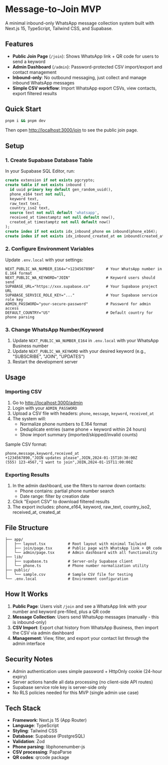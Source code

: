 # Message-to-Join MVP

A minimal inbound-only WhatsApp message collection system built with Next.js 15, TypeScript, Tailwind CSS, and Supabase.

## Features

- **Public Join Page** (`/join`): Shows WhatsApp link + QR code for users to send a keyword
- **Admin Dashboard** (`/admin`): Password-protected CSV import/export and contact management
- **Inbound-only**: No outbound messaging, just collect and manage inbound WhatsApp messages
- **Simple CSV workflow**: Import WhatsApp export CSVs, view contacts, export filtered results

## Quick Start

```bash
pnpm i && pnpm dev
```

Then open [http://localhost:3000/join](http://localhost:3000/join) to see the public join page.

## Setup

### 1. Create Supabase Database Table

In your Supabase SQL Editor, run:

```sql
create extension if not exists pgcrypto;
create table if not exists inbound (
  id uuid primary key default gen_random_uuid(),
  phone_e164 text not null,
  keyword text,
  raw_text text,
  country_iso2 text,
  source text not null default 'whatsapp',
  received_at timestamptz not null default now(),
  created_at timestamptz not null default now()
);
create index if not exists idx_inbound_phone on inbound(phone_e164);
create index if not exists idx_inbound_created_at on inbound(created_at desc);
```

### 2. Configure Environment Variables

Update `.env.local` with your settings:

```env
NEXT_PUBLIC_WA_NUMBER_E164="+1234567890"     # Your WhatsApp number in E.164 format
NEXT_PUBLIC_WA_KEYWORD="JOIN"                # Keyword users should send
SUPABASE_URL="https://xxx.supabase.co"       # Your Supabase project URL
SUPABASE_SERVICE_ROLE_KEY="..."              # Your Supabase service role key
ADMIN_PASSWORD="your-secure-password"        # Password for admin access
DEFAULT_COUNTRY="US"                         # Default country for phone parsing
```

### 3. Change WhatsApp Number/Keyword

1. Update `NEXT_PUBLIC_WA_NUMBER_E164` in `.env.local` with your WhatsApp Business number
2. Update `NEXT_PUBLIC_WA_KEYWORD` with your desired keyword (e.g., "SUBSCRIBE", "JOIN", "UPDATES")
3. Restart the development server

## Usage

### Importing CSV

1. Go to [http://localhost:3000/admin](http://localhost:3000/admin)
2. Login with your `ADMIN_PASSWORD`
3. Upload a CSV file with headers: `phone`, `message`, `keyword`, `received_at`
4. The system will:
   - Normalize phone numbers to E.164 format
   - Deduplicate entries (same phone + keyword within 24 hours)
   - Show import summary (imported/skipped/invalid counts)

Sample CSV format:
```csv
phone,message,keyword,received_at
+1234567890,"JOIN updates please",JOIN,2024-01-15T10:30:00Z
(555) 123-4567,"I want to join",JOIN,2024-01-15T11:00:00Z
```

### Exporting Results

1. In the admin dashboard, use the filters to narrow down contacts:
   - Phone contains: partial phone number search
   - Date range: filter by creation date
2. Click "Export CSV" to download filtered results
3. The export includes: phone_e164, keyword, raw_text, country_iso2, received_at, created_at

## File Structure

```
├── app/
│   ├── layout.tsx          # Root layout with minimal Tailwind
│   ├── join/page.tsx       # Public page with WhatsApp link + QR code
│   └── admin/page.tsx      # Admin dashboard with all functionality
├── lib/
│   ├── supabase.ts         # Server-only Supabase client
│   └── phone.ts            # Phone number normalization utility
├── public/
│   └── sample.csv          # Sample CSV file for testing
└── .env.local              # Environment configuration
```

## How It Works

1. **Public Page**: Users visit `/join` and see a WhatsApp link with your number and keyword pre-filled, plus a QR code
2. **Message Collection**: Users send WhatsApp messages (manually - this is inbound-only)
3. **CSV Import**: Export chat history from WhatsApp Business, then import the CSV via admin dashboard
4. **Management**: View, filter, and export your contact list through the admin interface

## Security Notes

- Admin authentication uses simple password + HttpOnly cookie (24-hour expiry)
- Server actions handle all data processing (no client-side API routes)
- Supabase service role key is server-side only
- No RLS policies needed for this MVP (single admin use case)

## Tech Stack

- **Framework**: Next.js 15 (App Router)
- **Language**: TypeScript
- **Styling**: Tailwind CSS
- **Database**: Supabase (PostgreSQL)
- **Validation**: Zod
- **Phone parsing**: libphonenumber-js
- **CSV processing**: PapaParse
- **QR codes**: qrcode package